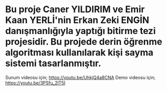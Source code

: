 # Bu proje Caner YILDIRIM ve Emir Kaan YERLİ'nin Erkan Zeki ENGİN danışmanlığıyla yaptığı bitirme tezi projesidir. Bu projede derin öğrenme algoritması kullanılarak kişi sayma sistemi tasarlanmıştır.
Sunum videosu için; https://youtu.be/UhkjQ4a8CNA 
Demo videosu için; https://youtu.be/3PSfu_2lT5I
